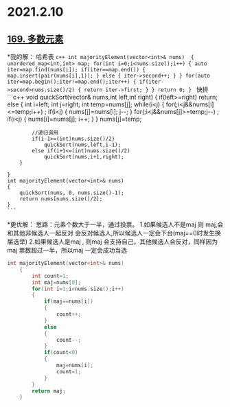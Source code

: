 
2021.2.10
===========================
[169. 多数元素](https://leetcode-cn.com/problems/majority-element/)
------------------------------------
*我的解：
    哈希表
    ```c++
    int majorityElement(vector<int>& nums) 
    {
        unordered_map<int,int> map;
        for(int i=0;i<nums.size();i++)
        {
            auto iter=map.find(nums[i]);
            if(iter==map.end())
            {
                map.insert(pair(nums[i],1));
            }
            else
            {
                iter->second++;
            }
        }
        for(auto iter=map.begin();iter!=map.end();iter++)
        {
            if(iter->second>nums.size()/2)
            {
                return iter->first;
            }
        }
        return 0;
    }
    ```
    快排
    ```c++
    void quickSort(vector<int>& nums,int left,int right)
    {
        if(left>=right)
            return;
        else 
        {
            int i=left;
            int j=right;
            int temp=nums[j];
            while(i<j)
            {
                for(;i<j&&nums[i]<=temp;i++)
                ;
                if(i<j)
                {
                    nums[j]=nums[i];
                    j--;
                }
                for(;i<j&&nums[j]>=temp;j--)
                ;
                if(i<j)
                {
                    nums[i]=nums[j];
                    i++;
                }
            }
            nums[j]=temp;

            //递归调用
            if(i-1>=(int)nums.size()/2)
                quickSort(nums,left,i-1);
            else if(i+1<=(int)nums.size()/2)
                quickSort(nums,i+1,right);
        }

    }
    int majorityElement(vector<int>& nums) 
    {
        quickSort(nums, 0, nums.size()-1);
        return nums[nums.size()/2];
    }
    ```
*更优解：
思路：元素个数大于一半，通过投票。
1.如果候选人不是maj 则 maj,会和其他非候选人一起反对 会反对候选人,所以候选人一定会下台(maj==0时发生换届选举)
2.如果候选人是maj , 则maj 会支持自己，其他候选人会反对，同样因为maj 票数超过一半，所以maj 一定会成功当选
```c++
int majorityElement(vector<int>& nums) 
    {
        int count=1;
        int maj=nums[0];
        for(int i=1;i<nums.size();i++)
        {
            if(maj==nums[i])
            {
                count++;
            }
            else
            {
                count--;
            }
            if(count<0)
            {
                maj=nums[i];
                count=1;
            }
        }
        return maj;
    }
```